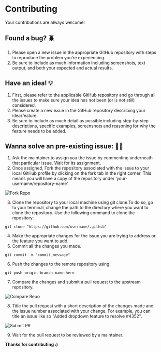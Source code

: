 # Contributing

Your contributions are always welcome!

## Found a bug? 🪲

1. Please open a new issue in the appropriate GitHub repository with steps to reproduce the problem you're experiencing.
2. Be sure to include as much information including screenshots, text output, and both your expected and actual results.

## Have an idea! 💡

1. First, please refer to the applicable GitHub repository and go through all the issues to make sure your idea has not been (or is not still) considered.
2. Please create a new issue in the GitHub repository describing your idea/feature.
3. Be sure to include as much detail as possible including step-by-step descriptions, specific examples, screenshots and reasoning for why the feature needs to be added.

## Wanna solve an pre-existing issue: 👨‍💻

1. Ask the maintainer to assign you the issue by commenting underneath that particular issue. Wait for its assignment.
2. Once assigned, Fork the repository associated with the issue to your local GitHub profile by clicking on the fork tab in the right corner. This means you will have a copy of the repository under ‘your-username/repository-name’.

![Fork Repo](https://drive.google.com/uc?export=view&id=10qL53HxZKXpk49Cemd4aUy6hZC7OPgi_)

3. Clone the repository to your local machine using git clone.To do so, go to your terminal, change the path to the directory where you want to clone the repository. Use the following command to clone the repository:
```git
git clone "https://github.com/username/.github"
```
4. Make the appropriate changes for the issue you are trying to address or the feature you want to add. 
5. Commit all the changes you made.
```git
git commit -m "commit_message"
```
6. Push the changes to the remote repository using:
```git
git push origin branch-name-here
```
7. Compare the changes and submit a pull request to the upstream repository.

![Compare Repo](https://drive.google.com/uc?export=view&id=1e3dTld25262Df5c0fak76K7zD3yI88IS)

8. Title the pull request with a short description of the changes made and the issue number associated with your change. For example, you can title an issue like so "Added dropdown feature to resolve #4352".

![Submit PR](https://drive.google.com/uc?export=view&id=1wU_EEghIZaieZCcToI3as4IN26ELEMsd)

9. Wait for the pull request to be reviewed by a maintainer.

**Thanks for contributing :)**



